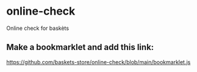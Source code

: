 # online-check
Online check for baskèts

## Make a bookmarklet and add this link:
https://github.com/baskets-store/online-check/blob/main/bookmarklet.js